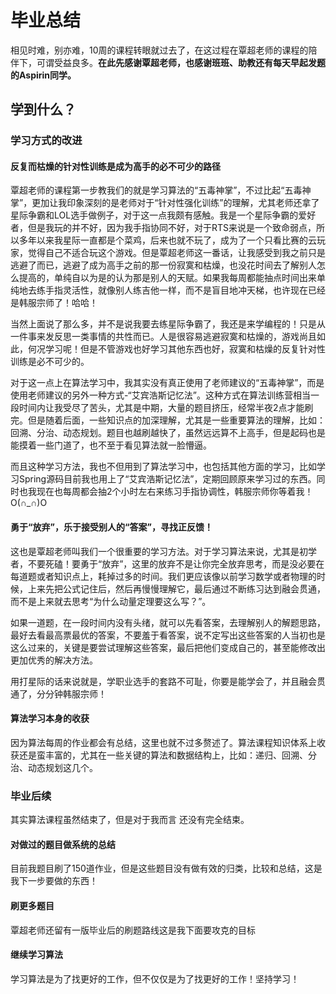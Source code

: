 # 毕业总结

​	相见时难，别亦难，10周的课程转眼就过去了，在这过程在覃超老师的课程的陪伴下，可谓受益良多。**在此先感谢覃超老师，也感谢班班、助教还有每天早起发题的Aspirin同学。**

## 学到什么？

### 学习方式的改进

#### 反复而枯燥的针对性训练是成为高手的必不可少的路径

覃超老师的课程第一步教我们的就是学习算法的“五毒神掌”，不过比起“五毒神掌”，更加让我印象深刻的是老师对于“针对性强化训练”的理解，尤其老师还拿了星际争霸和LOL选手做例子，对于这一点我颇有感触。我是一个星际争霸的爱好者，但是我玩的并不好，因为我手指协同不好，对于RTS来说是一个致命弱点，所以多年以来我星际一直都是个菜鸡，后来也就不玩了，成为了一个只看比赛的云玩家，觉得自己不适合玩这个游戏。但是覃超老师这一番话，让我感受到我之前只是逃避了而已，逃避了成为高手之前的那一份寂寞和枯燥，也没花时间去了解别人怎么提高的，单纯自以为是的认为那是别人的天赋。如果我每周都能抽点时间出来单纯地去练手指灵活性，就像别人练吉他一样，而不是盲目地冲天梯，也许现在已经是韩服宗师了！哈哈！

当然上面说了那么多，并不是说我要去练星际争霸了，我还是来学编程的！只是从一件事来发反思一类事情的共性而已。人是很容易逃避寂寞和枯燥的，游戏尚且如此，何况学习呢！但是不管游戏也好学习其他东西也好，寂寞和枯燥的反复针对性训练是必不可少的。

对于这一点上在算法学习中，我其实没有真正使用了老师建议的“五毒神掌”，而是使用老师建议的另外一种方式-“艾宾浩斯记忆法”。这种方式在算法训练营相当一段时间内让我受尽了苦头，尤其是中期，大量的题目挤压，经常半夜2点才能刷完。但是随着后面，一些知识点的加深理解，尤其是一些重要算法的理解，比如：回溯、分治、动态规划。题目也越刷越快了，虽然远远算不上高手，但是起码也是能摸着一些门道了，也不至于看见算法就一脸懵逼。

而且这种学习方法，我也不但用到了算法学习中，也包括其他方面的学习，比如学习Spring源码目前我也用上了“艾宾浩斯记忆法”，定期回顾原来学习过的东西。同时也我现在也每周都会抽2个小时左右来练习手指协调性，韩服宗师你等着我！O(∩_∩)O

#### 勇于“放弃”，乐于接受别人的“答案”，寻找正反馈！

这也是覃超老师叫我们一个很重要的学习方法。对于学习算法来说，尤其是初学者，不要死磕！要勇于“放弃”，这里的放弃不是让你完全放弃思考，而是没必要在每道题或者知识点上，耗掉过多的时间。我们更应该像以前学习数学或者物理的时候，上来先把公式记住后，然后再慢慢理解它，最后通过不断练习达到融会贯通，而不是上来就去思考“为什么动量定理要这么写？”。

如果一道题，在一段时间内没有头绪，就可以先看答案，去理解别人的解题思路，最好去看最高票最优的答案，不要羞于看答案，说不定写出这些答案的人当初也是这么过来的，关键是要尝试理解这些答案，最后把他们变成自己的，甚至能修改出更加优秀的解决方法。

用打星际的话来说就是，学职业选手的套路不可耻，你要是能学会了，并且融会贯通了，分分钟韩服宗师！

#### 算法学习本身的收获

因为算法每周的作业都会有总结，这里也就不过多赘述了。算法课程知识体系上收获还是蛮丰富的，尤其在一些关键的算法和数据结构上，比如：递归、回溯、分治、动态规划这几个。

### 毕业后续

其实算法课程虽然结束了，但是对于我而言 还没有完全结束。

#### 对做过的题目做系统的总结

目前我题目刷了150道作业，但是这些题目没有做有效的归类，比较和总结，这是我下一步要做的东西！

#### 刷更多题目

覃超老师还留有一版毕业后的刷题路线这是我下面要攻克的目标

#### 继续学习算法

学习算法是为了找更好的工作，但不仅仅是为了找更好的工作！坚持学习！